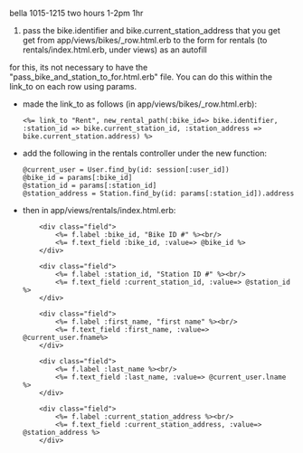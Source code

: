 bella 
1015-1215 two hours
1-2pm 1hr

1. pass the bike.identifier and bike.current_station_address that you get get from app/views/bikes/_row.html.erb 
to the form for rentals (to rentals/index.html.erb, under views) as an autofill

for this, its not necessary to have the "pass_bike_and_station_to_for.html.erb" file. You can do this within the link_to on each row using params. 
    
 - made the link_to as follows (in app/views/bikes/_row.html.erb): 
    ```
    <%= link_to "Rent", new_rental_path(:bike_id=> bike.identifier, :station_id => bike.current_station_id, :station_address => bike.current_station.address) %>
    ```
 - add the following in the rentals controller under the new function: 
    ```
    @current_user = User.find_by(id: session[:user_id])
    @bike_id = params[:bike_id]
    @station_id = params[:station_id]
    @station_address = Station.find_by(id: params[:station_id]).address
    ```
 - then in app/views/rentals/index.html.erb:
    ```ruby: 
        <div class="field">
            <%= f.label :bike_id, "Bike ID #" %><br/>
            <%= f.text_field :bike_id, :value=> @bike_id %>
        </div>

        <div class="field">
            <%= f.label :station_id, "Station ID #" %><br/>
            <%= f.text_field :current_station_id, :value=> @station_id %>
        </div>

        <div class="field">
            <%= f.label :first_name, "first name" %><br/>
            <%= f.text_field :first_name, :value=> @current_user.fname%>
        </div>
  
        <div class="field">
            <%= f.label :last_name %><br/>
            <%= f.text_field :last_name, :value=> @current_user.lname %>
        </div>

        <div class="field">
            <%= f.label :current_station_address %><br/>
            <%= f.text_field :current_station_address, :value=> @station_address %>
        </div>
    ```